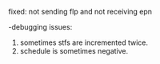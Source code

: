 fixed: not sending flp and not receiving epn



-debugging issues:
  1. sometimes stfs are incremented twice.
  2. schedule is sometimes negative.
